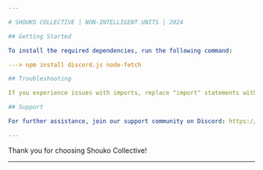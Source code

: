 ```yaml
---

# SHOUKO COLLECTIVE | NON-INTELLIGENT UNITS | 2024

## Getting Started

To install the required dependencies, run the following command:

---> npm install discord.js node-fetch

## Troubleshooting

If you experience issues with imports, replace "import" statements with "const" declarations.

## Support

For further assistance, join our support community on Discord: https://discord.gg/shoukohub

---
```


Thank you for choosing Shouko Collective!

---
